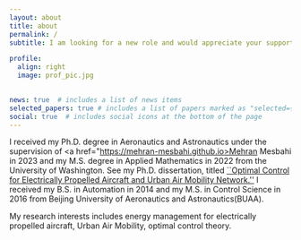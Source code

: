 ```yaml
---
layout: about
title: about
permalink: /
subtitle: I am looking for a new role and would appreciate your support. Thank you in advance for any connections, advice, or opportunities you can offer!

profile:
  align: right
  image: prof_pic.jpg
  

news: true  # includes a list of news items
selected_papers: true # includes a list of papers marked as "selected={true}"
social: true  # includes social icons at the bottom of the page
---
```



I received my Ph.D. degree in Aeronautics and Astronautics under the supervision of <a href="https://mehran-mesbahi.github.io>Mehran Mesbahi</a> in 2023 and my M.S. degree in Applied Mathematics in 2022 from the University of Washington. See my Ph.D. dissertation, titled <a href="/assets/pdf/Mengyuan_s_Dissertation.pdf" target="_blank">``Optimal Control for Electrically Propelled Aircraft and Urban Air Mobility Network.''</a> I received my B.S. in Automation in 2014 and my M.S. in Control Science in 2016 from Beijing University of Aeronautics and Astronautics(BUAA).

My research interests includes energy management for electrically propelled aircraft, Urban Air Mobility, optimal control theory.
